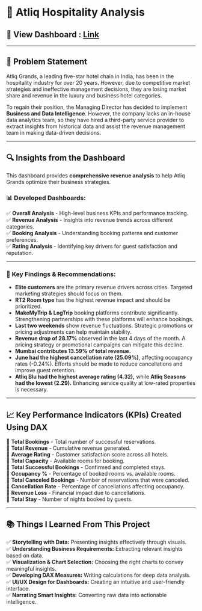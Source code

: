 # 🏨 Atliq Hospitality Analysis  

## 🔗 **View Dashboard :**  [Link](https://app.powerbi.com/view?r=eyJrIjoiOGZiMGNmZjUtMzZmMC00MTJhLTg0NWItMGM1YWFjNTQ0MWE3IiwidCI6ImM2ZTU0OWIzLTVmNDUtNDAzMi1hYWU5LWQ0MjQ0ZGM1YjJjNCJ9&pageName=9eff58b7a77793593a36) 

---

## 📌 Problem Statement  
Atliq Grands, a leading five-star hotel chain in India, has been in the hospitality industry for over 20 years. However, due to competitive market strategies and ineffective management decisions, they are losing market share and revenue in the luxury and business hotel categories.  

To regain their position, the Managing Director has decided to implement **Business and Data Intelligence**. However, the company lacks an in-house data analytics team, so they have hired a third-party service provider to extract insights from historical data and assist the revenue management team in making data-driven decisions.  

---

## 🔍 Insights from the Dashboard  
This dashboard provides **comprehensive revenue analysis** to help Atliq Grands optimize their business strategies.  

### 📊 **Developed Dashboards:**  
✅ **Overall Analysis** - High-level business KPIs and performance tracking.  
✅ **Revenue Analysis** - Insights into revenue trends across different categories.  
✅ **Booking Analysis** - Understanding booking patterns and customer preferences.  
✅ **Rating Analysis** - Identifying key drivers for guest satisfaction and reputation.  

---

### 📌 **Key Findings & Recommendations:**  
- **Elite customers** are the primary revenue drivers across cities. Targeted marketing strategies should focus on them.  
- **RT2 Room type** has the highest revenue impact and should be prioritized.  
- **MakeMyTrip & LogTrip** booking platforms contribute significantly. Strengthening partnerships with these platforms will enhance bookings.  
- **Last two weekends** show revenue fluctuations. Strategic promotions or pricing adjustments can help maintain stability.  
- **Revenue drop of 28.17%** observed in the last 4 days of the month. A pricing strategy or promotional campaigns can mitigate this decline.  
- **Mumbai contributes 13.59% of total revenue.**  
- **June had the highest cancellation rate (25.09%)**, affecting occupancy rates (-0.24%). Efforts should be made to reduce cancellations and improve guest retention.  
- **Atliq Blu had the highest average rating (4.32),** while **Atliq Seasons had the lowest (2.29).** Enhancing service quality at low-rated properties is necessary.  

---

## 📈 **Key Performance Indicators (KPIs) Created Using DAX**  
📌 **Total Bookings** - Total number of successful reservations.  
📌 **Total Revenue** - Cumulative revenue generated.  
📌 **Average Rating** - Customer satisfaction score across all hotels.  
📌 **Total Capacity** - Available rooms for booking.  
📌 **Total Successful Bookings** - Confirmed and completed stays.  
📌 **Occupancy %** - Percentage of booked rooms vs. available rooms.  
📌 **Total Canceled Bookings** - Number of reservations that were canceled.  
📌 **Cancellation Rate** - Percentage of cancellations affecting occupancy.  
📌 **Revenue Loss** - Financial impact due to cancellations.  
📌 **Total Stay** - Number of nights booked by guests.  

---

## 📚 **Things I Learned From This Project**  
✅ **Storytelling with Data:** Presenting insights effectively through visuals.  
✅ **Understanding Business Requirements:** Extracting relevant insights based on data.  
✅ **Visualization & Chart Selection:** Choosing the right charts to convey meaningful insights.  
✅ **Developing DAX Measures:** Writing calculations for deep data analysis.  
✅ **UI/UX Design for Dashboards:** Creating an intuitive and user-friendly interface.  
✅ **Narrating Smart Insights:** Converting raw data into actionable intelligence.  


